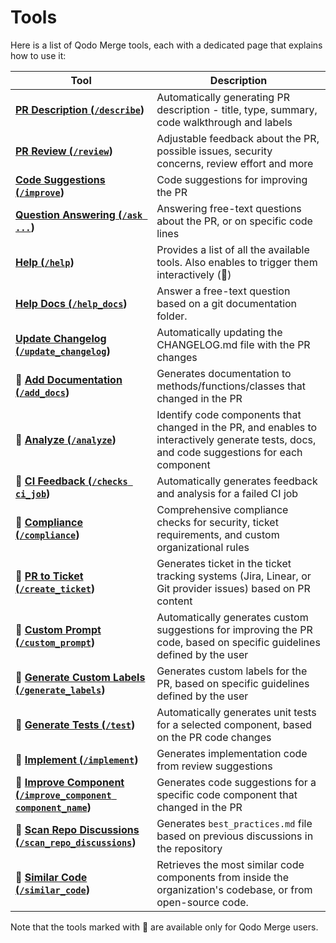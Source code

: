 # Tools

Here is a list of Qodo Merge tools, each with a dedicated page that explains how to use it:

| Tool                                                                                     | Description                                                                                                                                 |
|------------------------------------------------------------------------------------------|---------------------------------------------------------------------------------------------------------------------------------------------|
| **[PR Description (`/describe`](./describe.md))**                                        | Automatically generating PR description - title, type, summary, code walkthrough and labels                                                 |
| **[PR Review (`/review`](./review.md))**                                                 | Adjustable feedback about the PR, possible issues, security concerns, review effort and more                                                |
| **[Code Suggestions (`/improve`](./improve.md))**                                        | Code suggestions for improving the PR                                                                                                       |
| **[Question Answering (`/ask ...`](./ask.md))**                                          | Answering free-text questions about the PR, or on specific code lines                                                                       |
| **[Help (`/help`](./help.md))**                                                          | Provides a list of all the available tools. Also enables to trigger them interactively (💎)                                                 |
| **[Help Docs (`/help_docs`](./help_docs.md))**                                           | Answer a free-text question based on a git documentation folder.                                                                            |
| **[Update Changelog (`/update_changelog`](./update_changelog.md))**                      | Automatically updating the CHANGELOG.md file with the PR changes                                                                            |
| **💎 [Add Documentation (`/add_docs`](./documentation.md))**                             | Generates documentation to methods/functions/classes that changed in the PR                                                                 |
| **💎 [Analyze (`/analyze`](./analyze.md))**                                              | Identify code components that changed in the PR, and enables to interactively generate tests, docs, and code suggestions for each component |
| **💎 [CI Feedback (`/checks ci_job`](./ci_feedback.md))**                                | Automatically generates feedback and analysis for a failed CI job                                                                           |
| **💎 [Compliance (`/compliance`](./compliance.md))**                                  | Comprehensive compliance checks for security, ticket requirements, and custom organizational rules                                          |
| **💎 [PR to Ticket (`/create_ticket`](./pr_to_ticket.md))**                          | Generates ticket in the ticket tracking systems (Jira, Linear, or Git provider issues) based on PR content                                  |
| **💎 [Custom Prompt (`/custom_prompt`](./custom_prompt.md))**                            | Automatically generates custom suggestions for improving the PR code, based on specific guidelines defined by the user                      |
| **💎 [Generate Custom Labels (`/generate_labels`](./custom_labels.md))**                 | Generates custom labels for the PR, based on specific guidelines defined by the user                                                        |
| **💎 [Generate Tests (`/test`](./test.md))**                                             | Automatically generates unit tests for a selected component, based on the PR code changes                                                   |
| **💎 [Implement (`/implement`](./implement.md))**                                        | Generates implementation code from review suggestions                                                                                       |
| **💎 [Improve Component (`/improve_component component_name`](./improve_component.md))** | Generates code suggestions for a specific code component that changed in the PR                                                             |
| **💎 [Scan Repo Discussions (`/scan_repo_discussions`](./scan_repo_discussions.md))**    | Generates `best_practices.md` file based on previous discussions in the repository                                                          |
| **💎 [Similar Code (`/similar_code`](./similar_code.md))**                               | Retrieves the most similar code components from inside the organization's codebase, or from open-source code.                               |

Note that the tools marked with 💎 are available only for Qodo Merge users.
